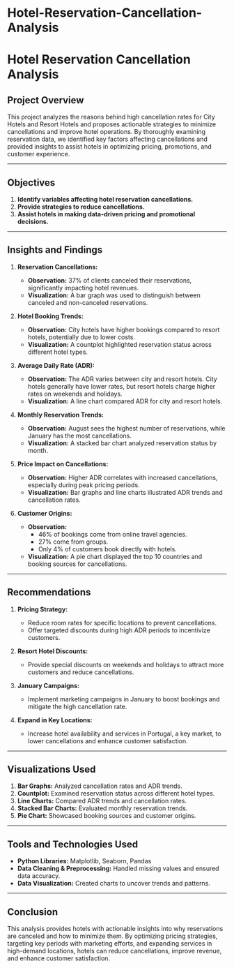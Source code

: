 # Hotel-Reservation-Cancellation-Analysis

# Hotel Reservation Cancellation Analysis

## Project Overview

This project analyzes the reasons behind high cancellation rates for City Hotels and Resort Hotels and proposes actionable strategies to minimize cancellations and improve hotel operations. By thoroughly examining reservation data, we identified key factors affecting cancellations and provided insights to assist hotels in optimizing pricing, promotions, and customer experience.

---

## Objectives

1. **Identify variables affecting hotel reservation cancellations.**
2. **Provide strategies to reduce cancellations.**
3. **Assist hotels in making data-driven pricing and promotional decisions.**

---

## Insights and Findings

1. **Reservation Cancellations:**
   - **Observation:** 37% of clients canceled their reservations, significantly impacting hotel revenues.
   - **Visualization:** A bar graph was used to distinguish between canceled and non-canceled reservations.

2. **Hotel Booking Trends:**
   - **Observation:** City hotels have higher bookings compared to resort hotels, potentially due to lower costs.
   - **Visualization:** A countplot highlighted reservation status across different hotel types.

3. **Average Daily Rate (ADR):**
   - **Observation:** The ADR varies between city and resort hotels. City hotels generally have lower rates, but resort hotels charge higher rates on weekends and holidays.
   - **Visualization:** A line chart compared ADR for city and resort hotels.

4. **Monthly Reservation Trends:**
   - **Observation:** August sees the highest number of reservations, while January has the most cancellations.
   - **Visualization:** A stacked bar chart analyzed reservation status by month.

5. **Price Impact on Cancellations:**
   - **Observation:** Higher ADR correlates with increased cancellations, especially during peak pricing periods.
   - **Visualization:** Bar graphs and line charts illustrated ADR trends and cancellation rates.

6. **Customer Origins:**
   - **Observation:**
     - 46% of bookings come from online travel agencies.
     - 27% come from groups.
     - Only 4% of customers book directly with hotels.
   - **Visualization:** A pie chart displayed the top 10 countries and booking sources for cancellations.

---

## Recommendations

1. **Pricing Strategy:**
   - Reduce room rates for specific locations to prevent cancellations.
   - Offer targeted discounts during high ADR periods to incentivize customers.

2. **Resort Hotel Discounts:**
   - Provide special discounts on weekends and holidays to attract more customers and reduce cancellations.

3. **January Campaigns:**
   - Implement marketing campaigns in January to boost bookings and mitigate the high cancellation rate.

4. **Expand in Key Locations:**
   - Increase hotel availability and services in Portugal, a key market, to lower cancellations and enhance customer satisfaction.

---

## Visualizations Used

1. **Bar Graphs:** Analyzed cancellation rates and ADR trends.
2. **Countplot:** Examined reservation status across different hotel types.
3. **Line Charts:** Compared ADR trends and cancellation rates.
4. **Stacked Bar Charts:** Evaluated monthly reservation trends.
5. **Pie Chart:** Showcased booking sources and customer origins.

---

## Tools and Technologies Used

- **Python Libraries:** Matplotlib, Seaborn, Pandas
- **Data Cleaning & Preprocessing:** Handled missing values and ensured data accuracy.
- **Data Visualization:** Created charts to uncover trends and patterns.

---

## Conclusion

This analysis provides hotels with actionable insights into why reservations are canceled and how to minimize them. By optimizing pricing strategies, targeting key periods with marketing efforts, and expanding services in high-demand locations, hotels can reduce cancellations, improve revenue, and enhance customer satisfaction.
